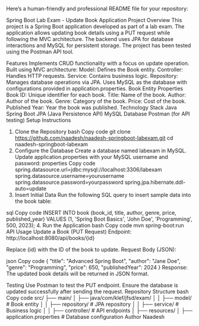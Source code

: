 
Here’s a human-friendly and professional README file for your repository:

Spring Boot Lab Exam - Update Book Application
Project Overview
This project is a Spring Boot application developed as part of a lab exam. The application allows updating book details using a PUT request while following the MVC architecture. The backend uses JPA for database interactions and MySQL for persistent storage. The project has been tested using the Postman API tool.

Features
Implements CRUD functionality with a focus on update operation.
Built using MVC architecture:
Model: Defines the Book entity.
Controller: Handles HTTP requests.
Service: Contains business logic.
Repository: Manages database operations via JPA.
Uses MySQL as the database with configurations provided in application.properties.
Book Entity Properties
Book ID: Unique identifier for each book.
Title: Name of the book.
Author: Author of the book.
Genre: Category of the book.
Price: Cost of the book.
Published Year: Year the book was published.
Technology Stack
Java
Spring Boot
JPA (Java Persistence API)
MySQL Database
Postman (for API testing)
Setup Instructions
1. Clone the Repository
bash
Copy code
git clone https://github.com/naadesh/naadesh-springboot-labexam.git
cd naadesh-springboot-labexam
2. Configure the Database
Create a database named labexam in MySQL.
Update application.properties with your MySQL username and password:
properties
Copy code
spring.datasource.url=jdbc:mysql://localhost:3306/labexam
spring.datasource.username=yourusername
spring.datasource.password=yourpassword
spring.jpa.hibernate.ddl-auto=update
3. Insert Initial Data
Run the following SQL query to insert sample data into the book table:

sql
Copy code
INSERT INTO book (book_id, title, author, genre, price, published_year) 
VALUES (1, 'Spring Boot Basics', 'John Doe', 'Programming', 500, 2023);
4. Run the Application
bash
Copy code
mvn spring-boot:run
API Usage
Update a Book (PUT Request)
Endpoint: http://localhost:8080/api/books/{id}

Replace {id} with the ID of the book to update.
Request Body (JSON):

json
Copy code
{
  "title": "Advanced Spring Boot",
  "author": "Jane Doe",
  "genre": "Programming",
  "price": 650,
  "publishedYear": 2024
}
Response:
The updated book details will be returned in JSON format.

Testing
Use Postman to test the PUT endpoint.
Ensure the database is updated successfully after sending the request.
Repository Structure
bash
Copy code
src/
├── main/
│   ├── java/com/klef/jfsd/exam/
│   │   ├── model/        # Book entity
│   │   ├── repository/   # JPA repository
│   │   ├── service/      # Business logic
│   │   ├── controller/   # API endpoints
│   ├── resources/
│       ├── application.properties  # Database configuration
Author
Naadesh
